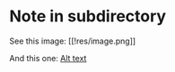 # Note in subdirectory

See this image: [[!res/image.png]]

And this one: [Alt text](!res/image.png)